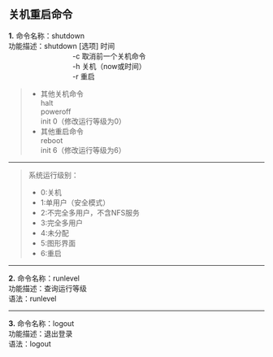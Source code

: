 ## 关机重启命令<br>
**1.** 命令名称：shutdown <br>
功能描述：shutdown [选项] 时间<br>
&emsp;&emsp;&emsp;&emsp;&emsp;&emsp;&emsp;&emsp;&emsp;-c 取消前一个关机命令<br>
&emsp;&emsp;&emsp;&emsp;&emsp;&emsp;&emsp;&emsp;&emsp;-h 关机（now或时间）<br>
&emsp;&emsp;&emsp;&emsp;&emsp;&emsp;&emsp;&emsp;&emsp;-r 重启<br>
>* 其他关机命令<br>
>halt<br>
>poweroff<br>
>init 0（修改运行等级为0）<br>
>* 其他重启命令<br>
>reboot<br>
>init 6（修改运行等级为6）<br>
***
>系统运行级别：<br>
>* 0:关机<br>
>* 1:单用户（安全模式）<br>
>* 2:不完全多用户，不含NFS服务<br>
>* 3:完全多用户<br>
>* 4:未分配<br>
>* 5:图形界面<br>
>* 6:重启<br>
***
**2.** 命令名称：runlevel<br>
功能描述：查询运行等级<br>
语法：runlevel<br>
***
**3.** 命令名称：logout<br>
功能描述：退出登录<br>
语法：logout<br>